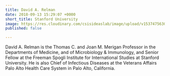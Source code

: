 ```yaml
---
title: David A. Relman
date: 2018-09-13 15:29:07 +0000
short_title: Stanford University
image: https://res.cloudinary.com/csisideaslab/image/upload/v1537475630/health-commission/Relman_David.jpg
published: false

---
```

David A. Relman is the Thomas C. and Joan M. Merigan Professor in the Departments of Medicine, and of Microbiology & Immunology, and Senior Fellow at the Freeman Spogli Institute for International Studies at Stanford University. He is also Chief of Infectious Diseases at the Veterans Affairs Palo Alto Health Care System in Palo Alto, California.
